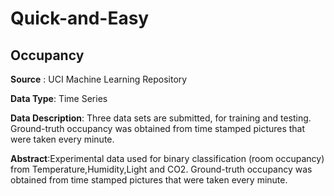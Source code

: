 # Quick-and-Easy

## Occupancy 
**Source** : UCI Machine Learning Repository

**Data Type**: Time Series

**Data Description**: Three data sets are submitted, for training and testing. Ground-truth occupancy was obtained from time stamped pictures that were taken every minute. 

**Abstract**:Experimental data used for binary classification (room occupancy) from Temperature,Humidity,Light and CO2. Ground-truth occupancy was obtained from time stamped pictures that were taken every minute.


